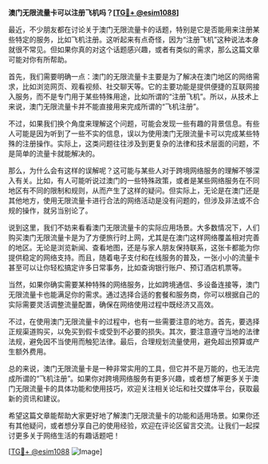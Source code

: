 **澳门无限流量卡可以注册飞机吗？[[TG💪+ @esim1088](https://t.me/s/esim1088)]**

最近，不少朋友都在讨论关于澳门无限流量卡的话题，特别是它是否能用来注册某些特定的服务，比如飞机注册。这听起来有点奇怪，因为“注册飞机”这种说法本身就很不常见。但如果你真的对这个话题感兴趣，或者有类似的需求，那么这篇文章可能对你有所帮助。

首先，我们需要明确一点：澳门的无限流量卡主要是为了解决在澳门地区的网络需求，比如浏览网页、观看视频、社交聊天等。它的主要功能是提供便捷的互联网接入服务，而不是专门用于某些特殊用途，比如所谓的“注册飞机”。所以，从技术上来说，澳门无限流量卡并不能直接用来完成所谓的“飞机注册”。

不过，如果我们换个角度来理解这个问题，可能会发现一些有趣的背景信息。有些人可能是因为听到了一些不实的信息，误以为使用澳门无限流量卡可以完成某些特殊的注册操作。实际上，这类问题往往涉及到更复杂的法律和技术层面的问题，不是简单的流量卡就能解决的。

那么，为什么会有这样的误解呢？这可能与某些人对于跨境网络服务的理解不够深入有关。比如，有人可能听说过澳门的一些特殊政策，或者是某些网络服务在不同地区有不同的限制和规则，从而产生了这样的疑问。但实际上，无论是在澳门还是其他地方，使用无限流量卡进行合法的网络活动是没有问题的，但涉及非法或不合规的操作，就另当别论了。

说到这里，我们不妨来看看澳门无限流量卡的实际应用场景。大多数情况下，人们购买澳门无限流量卡是为了方便旅行时上网，尤其是在澳门这样网络覆盖相对完善的地区。无论是浏览新闻、查看地图，还是与家人朋友保持联系，这张卡都能为你提供稳定的网络支持。而且，随着电子支付和在线服务的普及，一张小小的流量卡甚至可以让你轻松搞定许多日常事务，比如查询银行账户、预订酒店机票等。

当然，如果你确实需要某种特殊的网络服务，比如跨境通信、多设备连接等，澳门无限流量卡也能满足你的需求。通过选择合适的套餐和服务商，你可以根据自己的实际需要灵活调整流量配置，确保在网络使用过程中既经济又高效。

不过，在使用澳门无限流量卡的过程中，也有一些需要注意的地方。首先，要选择正规渠道购买，以免买到假卡或受到不必要的损失。其次，要注意遵守当地的法律法规，避免因不当使用而触犯法律。最后，合理规划流量使用，避免超出预算或产生额外费用。

总的来说，澳门无限流量卡是一种非常实用的工具，但它并不是万能的，也无法完成所谓的“飞机注册”。如果你对跨境网络服务有更多兴趣，或者想了解更多关于澳门无限流量卡的具体功能和使用技巧，欢迎关注相关论坛和社交媒体平台，获取最新的资讯和建议。

希望这篇文章能帮助大家更好地了解澳门无限流量卡的功能和适用场景。如果你还有其他疑问，或者想分享自己的使用经验，欢迎在评论区留言交流。让我们一起探讨更多关于网络生活的有趣话题吧！

[[TG💪+ @esim1088](https://t.me/s/esim1088) ![Image](https://i.postimg.cc/4NQfJmqS/Snipaste-2025-05-13-00-14-12.png)]